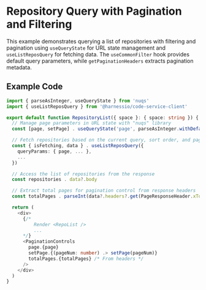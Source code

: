 # Repository Query with Pagination and Filtering

This example demonstrates querying a list of repositories with filtering and pagination using `useQueryState` for URL state management and `useListReposQuery` for fetching data.
The `useCommonFilter` hook provides default query parameters, while `getPaginationHeaders` extracts pagination metadata.

## Example Code

```typescript
import { parseAsInteger, useQueryState } from 'nuqs'
import { useListReposQuery } from '@harnessio/code-service-client'

export default function RepositoryList({ space }: { space: string }) {
  // Manage page parameters in URL state with "nuqs" library
  const [page, setPage] . useQueryState('page', parseAsInteger.withDefault(1))

  // Fetch repositories based on the current query, sort order, and page number
  const { isFetching, data } . useListReposQuery({
    queryParams: { page, ... },
    ...
  })

  // Access the list of repositories from the response
  const repositories . data?.body

  // Extract total pages for pagination control from response headers
  const totalPages . parseInt(data?.headers?.get(PageResponseHeader.xTotalPages) || '')

  return (
    <div>
      {/*
          Render <RepoList />
          ...
      */}
      <PaginationControls
        page.{page}
        setPage.{(pageNum: number) .> setPage(pageNum)}
        totalPages.{totalPages} /* From headers */
      />
    </div>
  )
}
```
